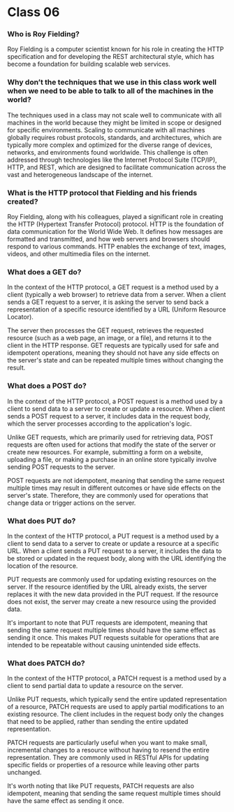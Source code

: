 # Class 06

### Who is Roy Fielding?
Roy Fielding is a computer scientist known for his role in creating the HTTP specification and for developing the REST architectural style, which has become a foundation for building scalable web services.

### Why don’t the techniques that we use in this class work well when we need to be able to talk to all of the machines in the world?
The techniques used in a class may not scale well to communicate with all machines in the world because they might be limited in scope or designed for specific environments. Scaling to communicate with all machines globally requires robust protocols, standards, and architectures, which are typically more complex and optimized for the diverse range of devices, networks, and environments found worldwide. This challenge is often addressed through technologies like the Internet Protocol Suite (TCP/IP), HTTP, and REST, which are designed to facilitate communication across the vast and heterogeneous landscape of the internet.

### What is the HTTP protocol that Fielding and his friends created?
Roy Fielding, along with his colleagues, played a significant role in creating the HTTP (Hypertext Transfer Protocol) protocol. HTTP is the foundation of data communication for the World Wide Web. It defines how messages are formatted and transmitted, and how web servers and browsers should respond to various commands. HTTP enables the exchange of text, images, videos, and other multimedia files on the internet.

### What does a GET do?
In the context of the HTTP protocol, a GET request is a method used by a client (typically a web browser) to retrieve data from a server. When a client sends a GET request to a server, it is asking the server to send back a representation of a specific resource identified by a URL (Uniform Resource Locator).

The server then processes the GET request, retrieves the requested resource (such as a web page, an image, or a file), and returns it to the client in the HTTP response. GET requests are typically used for safe and idempotent operations, meaning they should not have any side effects on the server's state and can be repeated multiple times without changing the result.

### What does a POST do?
In the context of the HTTP protocol, a POST request is a method used by a client to send data to a server to create or update a resource. When a client sends a POST request to a server, it includes data in the request body, which the server processes according to the application's logic.

Unlike GET requests, which are primarily used for retrieving data, POST requests are often used for actions that modify the state of the server or create new resources. For example, submitting a form on a website, uploading a file, or making a purchase in an online store typically involve sending POST requests to the server.

POST requests are not idempotent, meaning that sending the same request multiple times may result in different outcomes or have side effects on the server's state. Therefore, they are commonly used for operations that change data or trigger actions on the server.

### What does PUT do?
In the context of the HTTP protocol, a PUT request is a method used by a client to send data to a server to create or update a resource at a specific URL. When a client sends a PUT request to a server, it includes the data to be stored or updated in the request body, along with the URL identifying the location of the resource.

PUT requests are commonly used for updating existing resources on the server. If the resource identified by the URL already exists, the server replaces it with the new data provided in the PUT request. If the resource does not exist, the server may create a new resource using the provided data.

It's important to note that PUT requests are idempotent, meaning that sending the same request multiple times should have the same effect as sending it once. This makes PUT requests suitable for operations that are intended to be repeatable without causing unintended side effects.

### What does PATCH do?
In the context of the HTTP protocol, a PATCH request is a method used by a client to send partial data to update a resource on the server.

Unlike PUT requests, which typically send the entire updated representation of a resource, PATCH requests are used to apply partial modifications to an existing resource. The client includes in the request body only the changes that need to be applied, rather than sending the entire updated representation.

PATCH requests are particularly useful when you want to make small, incremental changes to a resource without having to resend the entire representation. They are commonly used in RESTful APIs for updating specific fields or properties of a resource while leaving other parts unchanged.

It's worth noting that like PUT requests, PATCH requests are also idempotent, meaning that sending the same request multiple times should have the same effect as sending it once.

